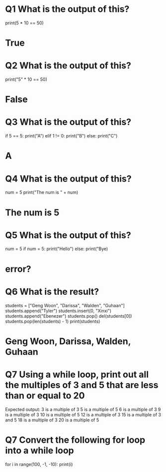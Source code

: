 # Q1 What is the output of this?
print(5 * 10 == 50)
# True
# Q2 What is the output of this?
print("5" * 10 == 50)
# False
# Q3 What is the output of this?
if 5 == 5:
    print("A")
elif 1 != 0:
    print("B")
else:
    print("C")
# A

# Q4 What is the output of this?
num = 5
print("The num is " + num)
# The num is 5
# Q5 What is the output of this?
num = 5
if num = 5:
    print("Hello")
else:
    print("Bye)
# error?
# Q6 What is the result?
students = ["Geng Woon", "Darissa", "Walden", "Guhaan"]
students.append("Tyler")
students.insert(0, "Xinxi")
students.append("Ebenezer")
students.pop()
del(students[0])
students.pop(len(students) - 1)
print(students)
# Geng Woon, Darissa, Walden, Guhaan
# Q7 Using a while loop, print out all the multiples of 3 and 5 that are less than or equal to 20
Expected output:
3 is a multiple of 3
5 is a multiple of 5
6 is a multiple of 3
9 is a multiple of 3
10 is a multiple of 5
12 is a multiple of 3
15 is a multiple of 3 and 5
18 is a multiple of 3
20 is a multiple of 5

# Q7 Convert the following for loop into a while loop
for i in range(100, -1, -10):
    print(i)